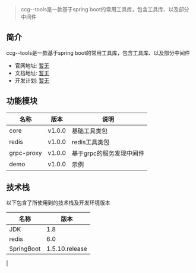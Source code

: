 > ccg--tools是一款基于spring boot的常用工具库，包含工具库、以及部分中间件

## 简介
ccg--tools是一款基于spring boot的常用工具库，包含工具库、以及部分中间件

* 官网地址: [暂无]()
* 文档地址: [暂无]()
* 开发计划: [暂无]()

## 功能模块
| 名称                 | 版本         | 说明             |
|--------------------|------------|----------------|
| core               | v1.0.0     | 基础工具类包         |
| redis              | v1.0.0     | redis工具类包      |
| grpc-proxy         | v1.0.0     | 基于grpc的服务发现中间件 |
| demo               | v1.0.0     | 示例             |

## 技术栈
以下包含了所使用到的技术栈及开发环境版本

| 名称                 | 版本             |
|--------------------|----------------|
| JDK                | 1.8            |
| redis              | 6.0            |
| SpringBoot         | 1.5.10.release |
|
